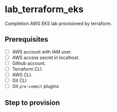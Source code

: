 # lab_terraform_eks

Completion AWS EKS lab provisioned by terraform.

## Prerequisites

- [ ] AWS account with IAM user.
- [ ] AWS access secret in localhost.
- [ ] Github account.
- [ ] Terraform CLI.
- [ ] AWS CLI.
- [ ] Git CLI
- [ ] Git `pre-commit` plugins

## Step to provision
